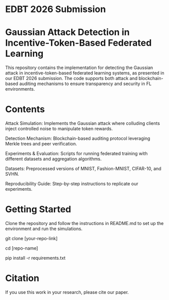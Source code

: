 # EDBT 2026 Submission
# Gaussian Attack Detection in Incentive-Token-Based Federated Learning
This repository contains the implementation for detecting the Gaussian attack in incentive-token-based federated learning systems, as presented in our EDBT 2026 submission. The code supports both attack and blockchain-based auditing mechanisms to ensure transparency and security in FL environments.

# Contents
Attack Simulation: Implements the Gaussian attack where colluding clients inject controlled noise to manipulate token rewards.

Detection Mechanism: Blockchain-based auditing protocol leveraging Merkle trees and peer verification.

Experiments & Evaluation: Scripts for running federated training with different datasets and aggregation algorithms.

Datasets: Preprocessed versions of MNIST, Fashion-MNIST, CIFAR-10, and SVHN.

 Reproducibility Guide: Step-by-step instructions to replicate our experiments.

# Getting Started
Clone the repository and follow the instructions in README.md to set up the environment and run the simulations.

git clone [your-repo-link]

cd [repo-name]

pip install -r requirements.txt

# Citation
If you use this work in your research, please cite our paper.
